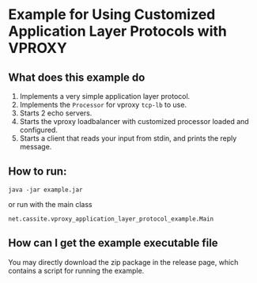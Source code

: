# Example for Using Customized Application Layer Protocols with VPROXY

## What does this example do

1. Implements a very simple application layer protocol.
2. Implements the `Processor` for vproxy `tcp-lb` to use.
3. Starts 2 echo servers.
4. Starts the vproxy loadbalancer with customized processor loaded and configured.
5. Starts a client that reads your input from stdin, and prints the reply message.

## How to run:

```
java -jar example.jar
```

or run with the main class

```
net.cassite.vproxy_application_layer_protocol_example.Main
```

## How can I get the example executable file

You may directly download the zip package in the release page, which contains a script for running the example.
